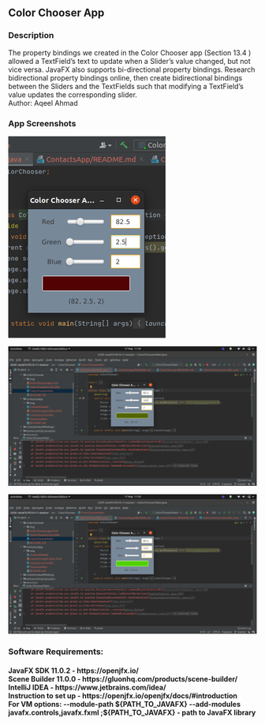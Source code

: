 <h2> Color Chooser App </h2> 

<h3> Description </h3>
The property bindings we created in the Color Chooser app (Section 13.4 ) allowed a TextField’s text to update when a Slider’s value changed, but not vice versa. JavaFX also supports bi-directional property bindings. Research bidirectional property bindings online, then create bidirectional bindings between the Sliders and the TextFields such that modifying a TextField’s value updates the corresponding slider.
<br>Author: Aqeel Ahmad

<h3> App Screenshots </h3>

![](img/ss1.png)



![](img/ss2.png)

![](img/ss3.png)


<h3> Software Requirements: </h3>
<h4>JavaFX SDK 11.0.2 -  https://openjfx.io/ <br>
Scene Builder 11.0.0 - https://gluonhq.com/products/scene-builder/ <br>
IntelliJ IDEA - https://www.jetbrains.com/idea/ <br>
Instruction to set up - https://openjfx.io/openjfx/docs/#introduction <br> 
For VM options: --module-path ${PATH_TO_JAVAFX} --add-modules javafx.controls,javafx.fxml ;${PATH_TO_JAVAFX} - path to JavaFX library </h4>


